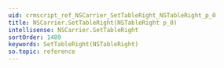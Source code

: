 ```yaml
---
uid: crmscript_ref_NSCarrier_SetTableRight_NSTableRight_p_0
title: NSCarrier.SetTableRight(NSTableRight p_0)
intellisense: NSCarrier.SetTableRight
sortOrder: 1489
keywords: SetTableRight(NSTableRight)
so.topic: reference
---
```





